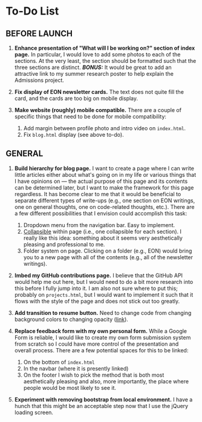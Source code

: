 # To-Do List


## BEFORE LAUNCH

1. **Enhance presentation of "What will I be working on?" section of index page.** In particular, I would love to add some photos to each of the sections. At the very least, the section should be formatted such that the three sections are distinct. ***BONUS:*** It would be great to add an attractive link to my summer research poster to help explain the Admissions project. 

2. **Fix display of EON newsletter cards.** The text does not quite fill the card, and the cards are too big on mobile display. 

3. **Make website (roughly) mobile compatible.** There are a couple of specific things that need to be done for mobile compatibility: 
    1. Add margin between profile photo and intro video on `index.html`.
    2. Fix `blog.html` display (see above to-do).

## GENERAL

1. **Build hierarchy for blog page.** I want to create a page where I can write little articles either about what's going on in my life or various things that I have opinions on — the actual purpose of this page and its contents can be determined later, but I want to make the framework for this page regardless. It has become clear to me that it would be beneficial to separate different types of write-ups (e.g., one section on EON writings, one on general thoughts, one on code-related thoughts, etc.). There are a few different possibilities that I envision could accomplish this task:
    1. Dropdown menu from the navigation bar. Easy to implement.
    2. [Collapsible](https://www.w3schools.com/howto/howto_js_collapsible.asp) within page (i.e., one collapsible for each section). I really like this idea: something about it seems very aesthetically pleasing and professional to me.
    3. Folder system on page. Clicking on a folder (e.g., EON) would bring you to a new page with all of the contents (e.g., all of the newsletter writings).

2. **Imbed my GitHub contributions page.** I believe that the GitHub API would help me out here, but I would need to do a bit more research into this before I fully jump into it. I am also not sure where to put this; probably on `projects.html`, but I would want to implement it such that it flows with the style of the page and does not stick out too greatly. 

3. **Add transition to resume button.** Need to change code from changing background colors to changing opacity ([link](https://www.w3schools.com/howto/howto_css_transition_hover.asp)).

4. **Replace feedback form with my own personal form.** While a Google Form is reliable, I would like to create my own form submission system from scratch so I could have more control of the presentation and overall process. There are a few potential spaces for this to be linked:
    1. On the bottom of `index.html`
    2. In the navbar (where it is presently linked)
    3. On the footer
    I wish to pick the method that is both most aesthetically pleasing and also, more importantly, the place where people would be most likely to see it.

5. **Experiment with removing bootstrap from local environment.** I have a hunch that this might be an acceptable step now that I use the jQuery loading screen.
